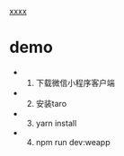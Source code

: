 [xxxx](http://admqr.ce04.com/github)
# demo

- 1. 下载微信小程序客户端
- 2. 安装taro
- 3. yarn install 
- 4. npm run dev:weapp
